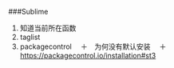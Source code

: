 ###Sublime
1. 知道当前所在函数
2. taglist
3. packagecontrol
　＋　为何没有默认安装
　＋　https://packagecontrol.io/installation#st3

